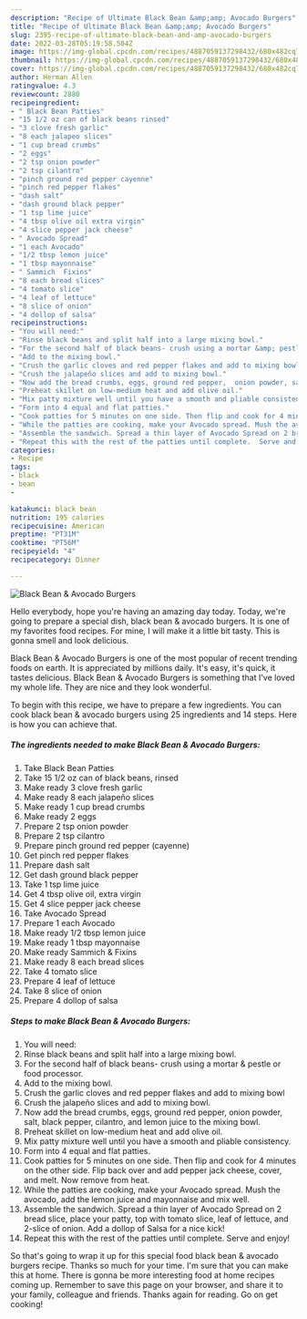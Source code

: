 ```yaml
---
description: "Recipe of Ultimate Black Bean &amp;amp; Avocado Burgers"
title: "Recipe of Ultimate Black Bean &amp;amp; Avocado Burgers"
slug: 2395-recipe-of-ultimate-black-bean-and-amp-avocado-burgers
date: 2022-03-28T05:19:58.504Z
image: https://img-global.cpcdn.com/recipes/4887059137298432/680x482cq70/black-bean-avocado-burgers-recipe-main-photo.jpg
thumbnail: https://img-global.cpcdn.com/recipes/4887059137298432/680x482cq70/black-bean-avocado-burgers-recipe-main-photo.jpg
cover: https://img-global.cpcdn.com/recipes/4887059137298432/680x482cq70/black-bean-avocado-burgers-recipe-main-photo.jpg
author: Herman Allen
ratingvalue: 4.3
reviewcount: 2880
recipeingredient:
- " Black Bean Patties"
- "15 1/2 oz can of black beans rinsed"
- "3 clove fresh garlic"
- "8 each jalapeo slices"
- "1 cup bread crumbs"
- "2 eggs"
- "2 tsp onion powder"
- "2 tsp cilantro"
- "pinch ground red pepper cayenne"
- "pinch red pepper flakes"
- "dash salt"
- "dash ground black pepper"
- "1 tsp lime juice"
- "4 tbsp olive oil extra virgin"
- "4 slice pepper jack cheese"
- " Avocado Spread"
- "1 each Avocado"
- "1/2 tbsp lemon juice"
- "1 tbsp mayonnaise"
- " Sammich  Fixins"
- "8 each bread slices"
- "4 tomato slice"
- "4 leaf of lettuce"
- "8 slice of onion"
- "4 dollop of salsa"
recipeinstructions:
- "You will need:"
- "Rinse black beans and split half into a large mixing bowl."
- "For the second half of black beans- crush using a mortar &amp; pestle or food processor."
- "Add to the mixing bowl."
- "Crush the garlic cloves and red pepper flakes and add to mixing bowl"
- "Crush the jalapeño slices and add to mixing bowl."
- "Now add the bread crumbs, eggs, ground red pepper,  onion powder, salt, black pepper, cilantro, and lemon juice to the mixing bowl."
- "Preheat skillet on low-medium heat and add olive oil."
- "Mix patty mixture well until you have a smooth and pliable consistency."
- "Form into 4 equal and flat patties."
- "Cook patties for 5 minutes on one side. Then flip and cook for 4 minutes on the other side. Flip back over and add pepper jack cheese, cover, and melt.  Now remove from heat."
- "While the patties are cooking, make your Avocado spread. Mush the avocado, add the lemon juice and mayonnaise and mix well."
- "Assemble the sandwich. Spread a thin layer of Avocado Spread on 2 bread slice,  place your patty, top with tomato slice, leaf of lettuce,  and 2-slice of onion. Add a dollop of Salsa for a nice kick!"
- "Repeat this with the rest of the patties until complete.  Serve and enjoy!"
categories:
- Recipe
tags:
- black
- bean
- 

katakunci: black bean  
nutrition: 195 calories
recipecuisine: American
preptime: "PT31M"
cooktime: "PT56M"
recipeyield: "4"
recipecategory: Dinner

---
```



![Black Bean &amp; Avocado Burgers](https://img-global.cpcdn.com/recipes/4887059137298432/680x482cq70/black-bean-avocado-burgers-recipe-main-photo.jpg)

Hello everybody, hope you're having an amazing day today. Today, we're going to prepare a special dish, black bean &amp; avocado burgers. It is one of my favorites food recipes. For mine, I will make it a little bit tasty. This is gonna smell and look delicious.

Black Bean &amp; Avocado Burgers is one of the most popular of recent trending foods on earth. It is appreciated by millions daily. It's easy, it's quick, it tastes delicious. Black Bean &amp; Avocado Burgers is something that I've loved my whole life. They are nice and they look wonderful.




To begin with this recipe, we have to prepare a few ingredients. You can cook black bean &amp; avocado burgers using 25 ingredients and 14 steps. Here is how you can achieve that.

<!--inarticleads1-->

##### The ingredients needed to make Black Bean &amp; Avocado Burgers:

1. Take  Black Bean Patties
1. Take 15 1/2 oz can of black beans, rinsed
1. Make ready 3 clove fresh garlic
1. Make ready 8 each jalapeño slices
1. Make ready 1 cup bread crumbs
1. Make ready 2 eggs
1. Prepare 2 tsp onion powder
1. Prepare 2 tsp cilantro
1. Prepare pinch ground red pepper (cayenne)
1. Get pinch red pepper flakes
1. Prepare dash salt
1. Get dash ground black pepper
1. Take 1 tsp lime juice
1. Get 4 tbsp olive oil, extra virgin
1. Get 4 slice pepper jack cheese
1. Take  Avocado Spread
1. Prepare 1 each Avocado
1. Make ready 1/2 tbsp lemon juice
1. Make ready 1 tbsp mayonnaise
1. Make ready  Sammich &amp; Fixins
1. Make ready 8 each bread slices
1. Take 4 tomato slice
1. Prepare 4 leaf of lettuce
1. Take 8 slice of onion
1. Prepare 4 dollop of salsa




<!--inarticleads2-->

##### Steps to make Black Bean &amp; Avocado Burgers:

1. You will need:
1. Rinse black beans and split half into a large mixing bowl.
1. For the second half of black beans- crush using a mortar &amp; pestle or food processor.
1. Add to the mixing bowl.
1. Crush the garlic cloves and red pepper flakes and add to mixing bowl
1. Crush the jalapeño slices and add to mixing bowl.
1. Now add the bread crumbs, eggs, ground red pepper,  onion powder, salt, black pepper, cilantro, and lemon juice to the mixing bowl.
1. Preheat skillet on low-medium heat and add olive oil.
1. Mix patty mixture well until you have a smooth and pliable consistency.
1. Form into 4 equal and flat patties.
1. Cook patties for 5 minutes on one side. Then flip and cook for 4 minutes on the other side. Flip back over and add pepper jack cheese, cover, and melt.  Now remove from heat.
1. While the patties are cooking, make your Avocado spread. Mush the avocado, add the lemon juice and mayonnaise and mix well.
1. Assemble the sandwich. Spread a thin layer of Avocado Spread on 2 bread slice,  place your patty, top with tomato slice, leaf of lettuce,  and 2-slice of onion. Add a dollop of Salsa for a nice kick!
1. Repeat this with the rest of the patties until complete.  Serve and enjoy!




So that's going to wrap it up for this special food black bean &amp; avocado burgers recipe. Thanks so much for your time. I'm sure that you can make this at home. There is gonna be more interesting food at home recipes coming up. Remember to save this page on your browser, and share it to your family, colleague and friends. Thanks again for reading. Go on get cooking!
